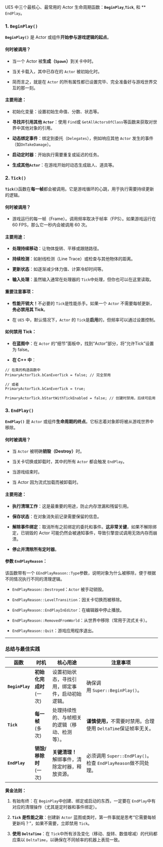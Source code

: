 UE5 中三个最核心、最常用的 Actor 生命周期函数：​**​`BeginPlay`​**​, ​**​`Tick`​**​, 和 **`​EndPlay`​​。

### 1. `BeginPlay()`

​**​`BeginPlay()`​**​ 是 Actor 或组件​**​开始参与游戏逻辑的起点​**​。

#### ​**​何时被调用？​**​

- 当一个 Actor 被​**​生成（`Spawn`）​**​ 到关卡中时。
    
- 当关卡载入，其中已存在的 `Actor` 被初始化时。
    
- 简而言之，就是在 `Actor` 的所有属性都已设置完毕、完全准备好与游戏世界交互的那一刻。

#### ​**​主要用途：​**​

- ​​初始化变量​​：设置初始生命值、分数、状态等。
    
- ​**​寻找并引用其他 `Actor`​**​：使用 `Find`或 `GetAllActorsOfClass`等函数来获取对世界中其他对象的引用。
    
- ​**​动态绑定事件​**​：绑定到委托（`Delegates`），例如响应其他 `Actor` 发生的事件（如`OnTakeDamage`）。
    
- ​**​启动定时器​**​：开始执行需要重复或延迟的任务。
    
- ​**​生成其他`Actor`​**​：在游戏开始时动态生成敌人、道具等。

### 2. `Tick()`

​**​`Tick()`​**​ 函数在​**​每一帧​**​都会被调用。它是游戏循环的心跳，用于执行需要持续更新的逻辑。
#### ​**​何时被调用？​**​

- 游戏运行的每一帧（Frame）。调用频率取决于帧率（FPS）。如果游戏运行在 60 FPS，那么它一秒内会被调用 60 次。
    
#### ​**​主要用途：​**​

- ​**​处理持续移动​**​：让物体旋转、平移或跟随路径。
    
- ​**​持续检测​**​：如射线检测（Line Trace）或检查与其他物体的距离。
    
- ​**​更新状态​**​：如逐渐减少体力值、计算冷却时间等。
    
- ​**​输入处理​**​：虽然输入通常在处理器的 `Tick`中处理，但你也可以在这里读取。
    

#### ​**​重要注意事项：​**​

- ​**​性能开销大！​**​ 不必要的 `Tick`是性能杀手。如果一个 `Actor` 不需要每帧更新，​**​务必禁用其 Tick​**​。
    
- 在 `UE5` 中，默认情况下，`Actor` 的 `Tick`是​**​启用​**​的，但频率可以通过设置控制。
    

#### ​**​如何禁用 Tick：​**​

- ​**​在蓝图中​**​：在 `Actor` 的“细节”面板中，找到“Actor”部分，将“允许Tick”设置为 false。
    
-  ​**​在 C++ 中​**​：
    
```
// 在类的构造函数中 
PrimaryActorTick.bCanEverTick = false; // 完全禁用 

// 或者 
PrimaryActorTick.bCanEverTick = true; 

PrimaryActorTick.bStartWithTickEnabled = false; // 创建时禁用，后续可启用
```

### 3. `EndPlay()`

​**​`EndPlay()`​**​ 是 `Actor` 或组件​**​生命周期的终点​**​。它标志着对象即将被从游戏世界中移除。

#### ​**​何时被调用？​**​

- 当 `Actor` 被明确​**​销毁（Destroy）​**​ 时。
    
- 当关卡切换或卸载时，其中的所有 `Actor` 都会触发 `EndPlay`。
    
- 当游戏结束时。
    
- 当 Actor 因为流式加载而被卸载时。

#### ​**​主要用途：​**​

- ​**​执行清理工作​**​：这是最重要的用途，防止内存泄漏和残留引用。
    
- ​**​保存状态​**​：在对象消失前记录需要保留的信息。
    
- ​**​解除事件绑定​**​：取消所有之前绑定的委托和事件。​**​这非常关键​**​，如果不解除绑定，已销毁的 Actor 可能仍然会被通知事件，导致引擎尝试调用无效内存而崩溃。
    
- ​**​停止并清除所有定时器​**​。
    

#### ​**​参数 `EndPlayReason`：​**​

该函数带有一个 `EEndPlayReason::Type`参数，说明对象为什么被移除，便于根据不同情况执行不同的清理逻辑。

- `EndPlayReason::Destroyed`：`Actor` 被手动销毁。
    
- `EndPlayReason::LevelTransition`：因关卡切换而被移除。
    
- `EndPlayReason::EndPlayInEditor`：在编辑器中停止播放。
    
- `EndPlayReason::RemovedFromWorld`：从世界中移除（常用于流式关卡）。
    
- `EndPlayReason::Quit`：游戏应用程序退出。
    

---

### 总结与最佳实践

| 函数                  | 时机                  | 核心用途                           | 注意事项                                             |
| ------------------- | ------------------- | ------------------------------ | ------------------------------------------------ |
| ​**​`BeginPlay`​**​ | ​**​初始化完成时​**​ (一次) | 设置初始状态，寻找引用，绑定事件，启动初始逻辑。       | 确保调用 `Super::BeginPlay()`。                       |
| ​**​`Tick`​**​      | ​**​每一帧​**​ (多次)    | 处理持续性的、与帧相关的逻辑（移动、检测等）。        | ​**​谨慎使用，​**​ 不需要时禁用。合理使用 `DeltaTime`保证帧率无关。     |
| ​**​`EndPlay`​**​   | ​**​销毁/移除时​**​ (一次) | ​**​关键清理！​**​ 解绑事件，清除定时器，释放资源。 | 必须调用 `Super::EndPlay()`。检查 `EndPlayReason`做不同处理。 |

​**​黄金法则：​**​

1. ​​有始有终​​：在 `BeginPlay`中创建、绑定或启动的东西，一定要在 `EndPlay`中有对应的清理操作（尤其是​​定时器​​和​​事件绑定​​）。
    
2. ​**​`Tick` 是性能之敌​**​：创建新 `Actor` 蓝图或类时，第一件事就是思考“它需要每帧更新吗？”，如果不需要，立即禁用 `Tick`。
    
3. ​**​使用 `DeltaTime`​**​：在 `Tick`中所有涉及变化（移动、旋转、数值增减）的代码都应乘以 `DeltaTime`，以确保在不同帧率的机器上表现一致。